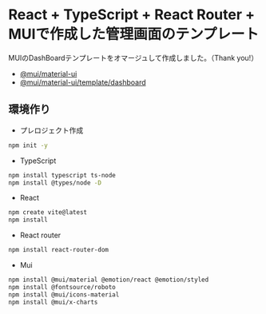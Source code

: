 # React + TypeScript + React Router + MUIで作成した管理画面のテンプレート

MUIのDashBoardテンプレートをオマージュして作成しました。（Thank you!）

- [@mui/material-ui](https://github.com/mui/material-ui/tree/v5.16.4)
- [@mui/material-ui/template/dashboard](https://github.com/mui/material-ui/tree/v5.16.4/docs/data/material/getting-started/templates/dashboard)

## 環境作り

- プレロジェクト作成
```bash
npm init -y
```

- TypeScript

```bash
npm install typescript ts-node
npm install @types/node -D
```

- React
```bash
npm create vite@latest
npm install
```

- React router
```bash
npm install react-router-dom
```

- Mui
```bash
npm install @mui/material @emotion/react @emotion/styled
npm install @fontsource/roboto
npm install @mui/icons-material
npm install @mui/x-charts
```
